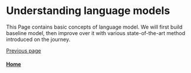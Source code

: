 # Understanding language models

This Page contains basic concepts of language model. We will first build baseline model, then improve over it with various 
state-of-the-art method introduced on the journey.


[Previous page](./README.md)

#### [Home](./README.md) 
